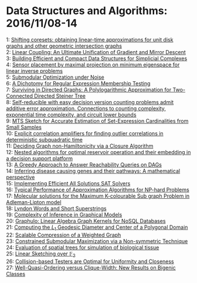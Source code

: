 # Data Structures and Algorithms: 2016/11/08-14  
1: [Shifting coresets: obtaining linear-time approximations for unit disk  graphs and other geometric intersection graphs](https://doi.org/10.48550/arXiv.1402.4722)  
2: [Linear Coupling: An Ultimate Unification of Gradient and Mirror Descent](https://doi.org/10.48550/arXiv.1407.1537)  
3: [Building Efficient and Compact Data Structures for Simplicial Complexes](https://doi.org/10.48550/arXiv.1503.07444)  
4: [Sensor placement by maximal projection on minimum eigenspace for linear  inverse problems](https://doi.org/10.48550/arXiv.1506.00747)  
5: [Submodular Optimization under Noise](https://doi.org/10.48550/arXiv.1601.03095)  
6: [A Dichotomy for Regular Expression Membership Testing](https://doi.org/10.48550/arXiv.1611.00918)  
7: [Surviving in Directed Graphs: A Polylogarithmic Approximation for  Two-Connected Directed Steiner Tree](https://doi.org/10.48550/arXiv.1611.01644)  
8: [Self-reducible with easy decision version counting problems admit  additive error approximation. Connections to counting complexity, exponential  time complexity, and circuit lower bounds](https://doi.org/10.48550/arXiv.1611.01706)  
9: [MTS Sketch for Accurate Estimation of Set-Expression Cardinalities from  Small Samples](https://doi.org/10.48550/arXiv.1611.01853)  
10: [Explicit correlation amplifiers for finding outlier correlations in  deterministic subquadratic time](https://doi.org/10.48550/arXiv.1606.05608)  
11: [Deciding Graph non-Hamiltonicity via a Closure Algorithm](https://doi.org/10.48550/arXiv.1611.01710)  
12: [Nested algorithms for optimal reservoir operation and their embedding in  a decision support platform](https://doi.org/10.48550/arXiv.1611.02308)  
13: [A Greedy Approach to Answer Reachability Queries on DAGs](https://doi.org/10.48550/arXiv.1611.02506)  
14: [Inferring disease causing genes and their pathways: A mathematical  perspective](https://doi.org/10.48550/arXiv.1611.02538)  
15: [Implementing Efficient All Solutions SAT Solvers](https://doi.org/10.48550/arXiv.1510.00523)  
16: [Typical Performance of Approximation Algorithms for NP-hard Problems](https://doi.org/10.48550/arXiv.1605.04679)  
17: [Molecular solutions for the Maximum K-colourable Sub graph Problem in  Adleman-Lipton model](https://doi.org/10.48550/arXiv.1610.07294)  
18: [Lyndon Words and Short Superstrings](https://doi.org/10.48550/arXiv.1205.6787)  
19: [Complexity of Inference in Graphical Models](https://doi.org/10.48550/arXiv.1206.3240)  
20: [Graphulo: Linear Algebra Graph Kernels for NoSQL Databases](https://doi.org/10.48550/arXiv.1508.07372)  
21: [Computing the $L_1$ Geodesic Diameter and Center of a Polygonal Domain](https://doi.org/10.48550/arXiv.1512.07160)  
22: [Scalable Compression of a Weighted Graph](https://doi.org/10.48550/arXiv.1611.03159)  
23: [Constrained Submodular Maximization via a Non-symmetric Technique](https://doi.org/10.48550/arXiv.1611.03253)  
24: [Evaluation of spatial trees for simulation of biological tissue](https://doi.org/10.48550/arXiv.1611.03358)  
25: [Linear Sketching over $\mathbb F_2$](https://doi.org/10.48550/arXiv.1611.01879)  
26: [Collision-based Testers are Optimal for Uniformity and Closeness](https://doi.org/10.48550/arXiv.1611.03579)  
27: [Well-Quasi-Ordering versus Clique-Width: New Results on Bigenic Classes](https://doi.org/10.48550/arXiv.1611.03671)  